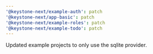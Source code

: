 ```yaml
---
'@keystone-next/example-auth': patch
'@keystone-next/app-basic': patch
'@keystone-next/example-roles': patch
'@keystone-next/example-todo': patch
---
```


Updated example projects to only use the sqlite provider.
